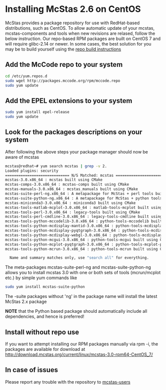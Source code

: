 # Installing McStas 2.6 on CentOS 

McStas provides a package repository for use with RedHat-based
distributions, such as CentOS. To allow automatic update of your
mcstas, mcstas-components and tools when new revisions are relased,
follow the below instruction. Our repo-based RPM packages are built on
CentOS 7 and will require glibc-2.14 or newer. In some cases, the best solution for you may be to build yourself using the [repo build instructions](https://github.com/McStasMcXtrace/McCode/wiki/Building-McStas-McXtrace)


## Add the McCode repo to your system
```bash
cd /etc/yum.repos.d
sudo wget http://packages.mccode.org/rpm/mccode.repo
sudo yum update
```


## Add the EPEL extensions to your system
```bash
sudo yum install epel-release
sudo yum update
```

## Look for the packages descriptions on your system
After following the above steps your package manager should now be aware of mcstas

```bash
mcstas@redhat~# yum search mcstas | grep -v 2.
Loaded plugins: security
============================= N/S Matched: mcstas ==============================
mcstas-3.0.x86_64 : mcstas built using CMake
mcstas-comps-3.0.x86_64 : mcstas-comps built using CMake
mcstas-manuals-3.0.x86_64 : mcstas_manuals built using CMake
mcstas-suite-perl-ng.x86_64 : A metapackage for McStas + perl tools built using CMake
mcstas-suite-python-ng.x86_64 : A metapackage for McStas + python tools built using CMake
mcstas-miniconda3-3.0.x86_64 : miniconda3 built using CMake
mcstas-tools-matlab-mcplot-3.0.x86_64 : matlab-tools-mcplot built using CMake
mcstas-tools-perl-3.0.x86_64 : legacy-tools built using CMake
mcstas-tools-perl-cmdline-3.0.x86_64 : legacy-tools-cmdline built using CMake
mcstas-tools-python-mccodelib-3.0.x86_64 : python-tools-mccodelib built using CMake
mcstas-tools-python-mcdisplay-mantid-3.0.x86_64 : python-tools-mcdisplay-mantid built using CMake
mcstas-tools-python-mcdisplay-pyqtgraph-3.0.x86_64 : python-tools-mcdisplay-pyqtgraph built using CMake
mcstas-tools-python-mcdisplay-webgl-3.0.x86_64 : python-tools-mcdisplay-webgl
mcstas-tools-python-mcgui-3.0.x86_64 : python-tools-mcgui built using CMake
mcstas-tools-python-mcplot-pyqtgraph-3.0.x86_64 : python-tools-mcplot-pyqtgraph built using CMake
mcstas-tools-python-mcrun-3.0.x86_64 : python-tools-mcrun built using CMake

  Name and summary matches only, use "search all" for everything.
```
The meta-packages mcstas-suite-perl-ng and mcstas-suite-python-ng allows you to install mcstas 3.0 with one or both sets of tools (mcrun/mcplot etc.) by simple yum commands like

```bash
sudo yum install mcstas-suite-python
```
The -suite packages without 'ng' in the package name will install the
latest McStas 2.x package


**NOTE** that the Python based package should automatically include
all dependencies, and hence is preferred!

## Install without repo use
If you want to attempt installing our RPM packages manually via rpm -i, the packages are available for download at http://download.mcstas.org/current/linux/mcstas-3.0-rpm64-CentOS_7/


## In case of issues
Please report any trouble with the repository to [mcstas-users](mailto:mcstas-users@mcstas.org)


